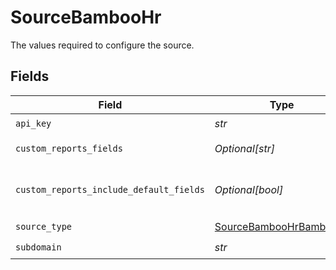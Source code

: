 # SourceBambooHr

The values required to configure the source.


## Fields

| Field                                                                                                                                           | Type                                                                                                                                            | Required                                                                                                                                        | Description                                                                                                                                     |
| ----------------------------------------------------------------------------------------------------------------------------------------------- | ----------------------------------------------------------------------------------------------------------------------------------------------- | ----------------------------------------------------------------------------------------------------------------------------------------------- | ----------------------------------------------------------------------------------------------------------------------------------------------- |
| `api_key`                                                                                                                                       | *str*                                                                                                                                           | :heavy_check_mark:                                                                                                                              | Api key of bamboo hr                                                                                                                            |
| `custom_reports_fields`                                                                                                                         | *Optional[str]*                                                                                                                                 | :heavy_minus_sign:                                                                                                                              | Comma-separated list of fields to include in custom reports.                                                                                    |
| `custom_reports_include_default_fields`                                                                                                         | *Optional[bool]*                                                                                                                                | :heavy_minus_sign:                                                                                                                              | If true, the custom reports endpoint will include the default fields defined here: https://documentation.bamboohr.com/docs/list-of-field-names. |
| `source_type`                                                                                                                                   | [SourceBambooHrBambooHr](../../models/shared/sourcebamboohrbamboohr.md)                                                                         | :heavy_check_mark:                                                                                                                              | N/A                                                                                                                                             |
| `subdomain`                                                                                                                                     | *str*                                                                                                                                           | :heavy_check_mark:                                                                                                                              | Sub Domain of bamboo hr                                                                                                                         |